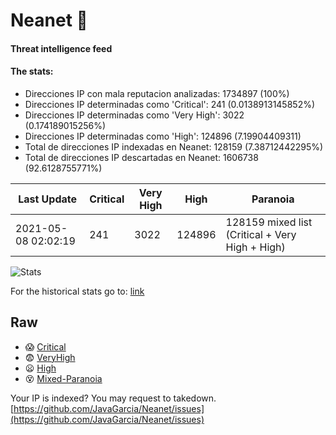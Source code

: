 # Neanet :hocho:
#### Threat intelligence feed
#### The stats:

- Direcciones IP con mala reputacion analizadas: 1734897 (100%)
- Direcciones IP determinadas como 'Critical':  241 (0.0138913145852%)
- Direcciones IP determinadas como 'Very High':  3022 (0.174189015256%)
- Direcciones IP determinadas como 'High':  124896 (7.19904409311)
- Total de direcciones IP indexadas en Neanet:  128159 (7.38712442295%)
- Total de direcciones IP descartadas en Neanet:  1606738 (92.6128755771%)

| Last Update | Critical | Very High | High | Paranoia |
| --- | --- | --- | --- | --- |
| 2021-05-08 02:02:19 | 241 | 3022 | 124896 | 128159 mixed list (Critical + Very High + High)|

![Stats](https://docs.google.com/spreadsheets/d/e/2PACX-1vSnaNMIXVabIpDJjufMlzH7poXnshF3mgd8Is1g9ytUEzVsP5my4Trn8f-xkoLLQ38xpL3HtmUexLo6/pubchart?oid=501124687&format=image)

For the historical stats go to: [link](/stats.csv)
## Raw
- :scream: [Critical](https://raw.githubusercontent.com/JavaGarcia/Neanet/master/blacklists/neanet_critical.txt)
- :fearful: [VeryHigh](https://raw.githubusercontent.com/JavaGarcia/Neanet/master/blacklists/neanet_veryHigh.txtt)
- :frowning: [High](https://raw.githubusercontent.com/JavaGarcia/Neanet/master/blacklists/neanet_high.txt)
- :dizzy_face: [Mixed-Paranoia](https://raw.githubusercontent.com/JavaGarcia/Neanet/master/blacklists/neanet_all.txt)


Your IP is indexed? You may request to takedown. [https://github.com/JavaGarcia/Neanet/issues](https://github.com/JavaGarcia/Neanet/issues)































































































































































































































































































































































































































































































































































































































































































































































































































































































































































































































































































































































































































































































































































































































































































































































































































































































































































































































































































































































































































































































































































































































































































































































































































































































































































































































































































































































































































































































































































































































































































































































































































































































































































































































































































































































































































































































































































































































































































































































































































































































































































































































































































































































































































































































































































































































































































































































































































































































































































































































































































































































































































































































































































































































































































































































































































































































































































































































































































































































































































































































































































































































































































































































































